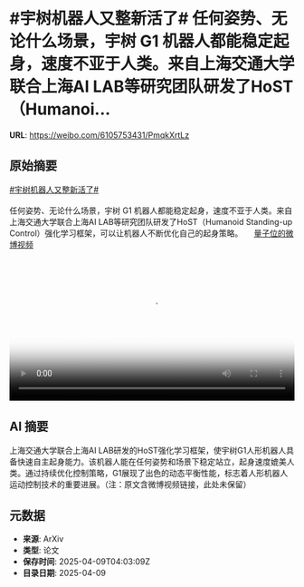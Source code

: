 # #宇树机器人又整新活了# 任何姿势、无论什么场景，宇树 G1 机器人都能稳定起身，速度不亚于人类。来自上海交通大学联合上海AI LAB等研究团队研发了HoST（Humanoi...

**URL**: https://weibo.com/6105753431/PmqkXrtLz

## 原始摘要

<a href="https://m.weibo.cn/search?containerid=231522type%3D1%26t%3D10%26q%3D%23%E5%AE%87%E6%A0%91%E6%9C%BA%E5%99%A8%E4%BA%BA%E5%8F%88%E6%95%B4%E6%96%B0%E6%B4%BB%E4%BA%86%23&amp;extparam=%23%E5%AE%87%E6%A0%91%E6%9C%BA%E5%99%A8%E4%BA%BA%E5%8F%88%E6%95%B4%E6%96%B0%E6%B4%BB%E4%BA%86%23" data-hide=""><span class="surl-text">#宇树机器人又整新活了#</span></a> <br><br>任何姿势、无论什么场景，宇树 G1 机器人都能稳定起身，速度不亚于人类。来自上海交通大学联合上海AI LAB等研究团队研发了HoST（Humanoid Standing-up Control）强化学习框架，可以让机器人不断优化自己的起身策略。 <a href="https://video.weibo.com/show?fid=1034:5153212869574675" data-hide=""><span class="url-icon"><img style="width: 1rem;height: 1rem" src="https://h5.sinaimg.cn/upload/2015/09/25/3/timeline_card_small_video_default.png" referrerpolicy="no-referrer"></span><span class="surl-text">量子位的微博视频</span></a> <br clear="both"><div style="clear: both"></div><video controls="controls" poster="https://tvax1.sinaimg.cn/orj480/006Fd7o3gy1i09jg1i28nj30u0140nk9.jpg" style="width: 100%"><source src="https://f.video.weibocdn.com/o0/6aYT6Crnlx08njyFlbeg01041200kfXz0E010.mp4?label=mp4_720p&amp;template=720x1280.24.0&amp;ori=0&amp;ps=1CwnkDw1GXwCQx&amp;Expires=1744174963&amp;ssig=UxIot%2BRVVm&amp;KID=unistore,video"><source src="https://f.video.weibocdn.com/o0/Pnyz8YWelx08njyEhrSE01041200csH10E010.mp4?label=mp4_hd&amp;template=540x960.24.0&amp;ori=0&amp;ps=1CwnkDw1GXwCQx&amp;Expires=1744174963&amp;ssig=I6df98EsrP&amp;KID=unistore,video"><source src="https://f.video.weibocdn.com/o0/BGrvVVFIlx08njyEmpgk010412006Tou0E010.mp4?label=mp4_ld&amp;template=360x640.24.0&amp;ori=0&amp;ps=1CwnkDw1GXwCQx&amp;Expires=1744174963&amp;ssig=bzVGQ%2FnYTu&amp;KID=unistore,video"><p>视频无法显示，请前往<a href="https://video.weibo.com/show?fid=1034%3A5153212869574675" target="_blank" rel="noopener noreferrer">微博视频</a>观看。</p></video>

## AI 摘要

上海交通大学联合上海AI LAB研发的HoST强化学习框架，使宇树G1人形机器人具备快速自主起身能力。该机器人能在任何姿势和场景下稳定站立，起身速度媲美人类。通过持续优化控制策略，G1展现了出色的动态平衡性能，标志着人形机器人运动控制技术的重要进展。（注：原文含微博视频链接，此处未保留）

## 元数据

- **来源**: ArXiv
- **类型**: 论文
- **保存时间**: 2025-04-09T04:03:09Z
- **目录日期**: 2025-04-09
